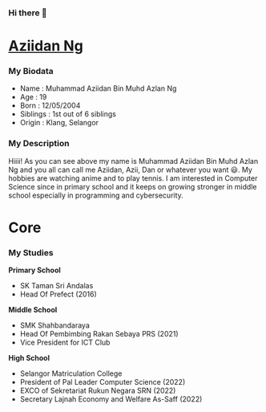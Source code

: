 ### Hi there 👋

# [Aziidan Ng](https://github.com/AziidanNg)
### My Biodata
- Name : Muhammad Aziidan Bin Muhd Azlan Ng
- Age : 19
- Born : 12/05/2004
- Siblings : 1st out of 6 siblings
- Origin : Klang, Selangor

### My Description
Hiiii! As you can see above my name is Muhammad Aziidan Bin Muhd Azlan Ng and you all can call me Aziidan, Azii, Dan or whatever you want :smiley:. My hobbies are watching anime and to play tennis. I am interested in Computer Science since in primary school and it keeps on growing stronger in middle school especially in programming and cybersecurity.

# Core
### My Studies
**Primary School**
- SK Taman Sri Andalas
- Head Of Prefect (2016)

**Middle School**
- SMK Shahbandaraya
- Head Of Pembimbing Rakan Sebaya PRS (2021)
- Vice President for ICT Club

**High School**
- Selangor Matriculation College
- President of Pal Leader Computer Science (2022)
- EXCO of Sekretariat Rukun Negara SRN (2022)
- Secretary Lajnah Economy and Welfare As-Saff (2022)

<!--
**AziidanNg/AziidanNg** is a ✨ _special_ ✨ repository because its `README.md` (this file) appears on your GitHub profile.

Here are some ideas to get you started:

- 🔭 I’m currently working on ...
- 🌱 I’m currently learning ...
- 👯 I’m looking to collaborate on ...
- 🤔 I’m looking for help with ...
- 💬 Ask me about ...
- 📫 How to reach me: ...
- 😄 Pronouns: ...
- ⚡ Fun fact: ...
-->
